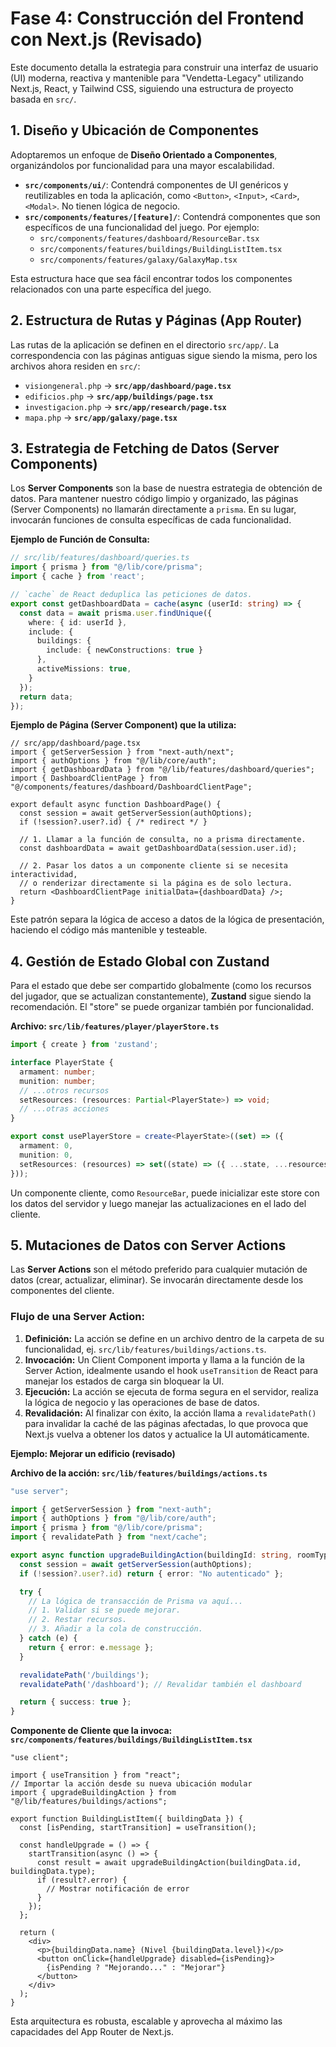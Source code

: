# Fase 4: Construcción del Frontend con Next.js (Revisado)

Este documento detalla la estrategia para construir una interfaz de usuario (UI) moderna, reactiva y mantenible para "Vendetta-Legacy" utilizando Next.js, React, y Tailwind CSS, siguiendo una estructura de proyecto basada en `src/`.

## 1. Diseño y Ubicación de Componentes

Adoptaremos un enfoque de **Diseño Orientado a Componentes**, organizándolos por funcionalidad para una mayor escalabilidad.

-   **`src/components/ui/`**: Contendrá componentes de UI genéricos y reutilizables en toda la aplicación, como `<Button>`, `<Input>`, `<Card>`, `<Modal>`. No tienen lógica de negocio.
-   **`src/components/features/[feature]/`**: Contendrá componentes que son específicos de una funcionalidad del juego. Por ejemplo:
    -   `src/components/features/dashboard/ResourceBar.tsx`
    -   `src/components/features/buildings/BuildingListItem.tsx`
    -   `src/components/features/galaxy/GalaxyMap.tsx`

Esta estructura hace que sea fácil encontrar todos los componentes relacionados con una parte específica del juego.

## 2. Estructura de Rutas y Páginas (App Router)

Las rutas de la aplicación se definen en el directorio `src/app/`. La correspondencia con las páginas antiguas sigue siendo la misma, pero los archivos ahora residen en `src/`:

-   `visiongeneral.php` -> **`src/app/dashboard/page.tsx`**
-   `edificios.php` -> **`src/app/buildings/page.tsx`**
-   `investigacion.php` -> **`src/app/research/page.tsx`**
-   `mapa.php` -> **`src/app/galaxy/page.tsx`**

## 3. Estrategia de Fetching de Datos (Server Components)

Los **Server Components** son la base de nuestra estrategia de obtención de datos. Para mantener nuestro código limpio y organizado, las páginas (Server Components) no llamarán directamente a `prisma`. En su lugar, invocarán funciones de consulta específicas de cada funcionalidad.

**Ejemplo de Función de Consulta:**

```typescript
// src/lib/features/dashboard/queries.ts
import { prisma } from "@/lib/core/prisma";
import { cache } from 'react';

// `cache` de React deduplica las peticiones de datos.
export const getDashboardData = cache(async (userId: string) => {
  const data = await prisma.user.findUnique({
    where: { id: userId },
    include: {
      buildings: {
        include: { newConstructions: true }
      },
      activeMissions: true,
    }
  });
  return data;
});
```

**Ejemplo de Página (Server Component) que la utiliza:**

```tsx
// src/app/dashboard/page.tsx
import { getServerSession } from "next-auth/next";
import { authOptions } from "@/lib/core/auth";
import { getDashboardData } from "@/lib/features/dashboard/queries";
import { DashboardClientPage } from "@/components/features/dashboard/DashboardClientPage";

export default async function DashboardPage() {
  const session = await getServerSession(authOptions);
  if (!session?.user?.id) { /* redirect */ }

  // 1. Llamar a la función de consulta, no a prisma directamente.
  const dashboardData = await getDashboardData(session.user.id);

  // 2. Pasar los datos a un componente cliente si se necesita interactividad,
  // o renderizar directamente si la página es de solo lectura.
  return <DashboardClientPage initialData={dashboardData} />;
}
```
Este patrón separa la lógica de acceso a datos de la lógica de presentación, haciendo el código más mantenible y testeable.

## 4. Gestión de Estado Global con Zustand

Para el estado que debe ser compartido globalmente (como los recursos del jugador, que se actualizan constantemente), **Zustand** sigue siendo la recomendación. El "store" se puede organizar también por funcionalidad.

**Archivo: `src/lib/features/player/playerStore.ts`**
```typescript
import { create } from 'zustand';

interface PlayerState {
  armament: number;
  munition: number;
  // ...otros recursos
  setResources: (resources: Partial<PlayerState>) => void;
  // ...otras acciones
}

export const usePlayerStore = create<PlayerState>((set) => ({
  armament: 0,
  munition: 0,
  setResources: (resources) => set((state) => ({ ...state, ...resources })),
}));
```
Un componente cliente, como `ResourceBar`, puede inicializar este store con los datos del servidor y luego manejar las actualizaciones en el lado del cliente.

## 5. Mutaciones de Datos con Server Actions

Las **Server Actions** son el método preferido para cualquier mutación de datos (crear, actualizar, eliminar). Se invocarán directamente desde los componentes del cliente.

### Flujo de una Server Action:
1.  **Definición:** La acción se define en un archivo dentro de la carpeta de su funcionalidad, ej. `src/lib/features/buildings/actions.ts`.
2.  **Invocación:** Un Client Component importa y llama a la función de la Server Action, idealmente usando el hook `useTransition` de React para manejar los estados de carga sin bloquear la UI.
3.  **Ejecución:** La acción se ejecuta de forma segura en el servidor, realiza la lógica de negocio y las operaciones de base de datos.
4.  **Revalidación:** Al finalizar con éxito, la acción llama a `revalidatePath()` para invalidar la caché de las páginas afectadas, lo que provoca que Next.js vuelva a obtener los datos y actualice la UI automáticamente.

**Ejemplo: Mejorar un edificio (revisado)**

**Archivo de la acción: `src/lib/features/buildings/actions.ts`**
```typescript
"use server";

import { getServerSession } from "next-auth";
import { authOptions } from "@/lib/core/auth";
import { prisma } from "@/lib/core/prisma";
import { revalidatePath } from "next/cache";

export async function upgradeBuildingAction(buildingId: string, roomType: string) {
  const session = await getServerSession(authOptions);
  if (!session?.user?.id) return { error: "No autenticado" };

  try {
    // La lógica de transacción de Prisma va aquí...
    // 1. Validar si se puede mejorar.
    // 2. Restar recursos.
    // 3. Añadir a la cola de construcción.
  } catch (e) {
    return { error: e.message };
  }

  revalidatePath('/buildings');
  revalidatePath('/dashboard'); // Revalidar también el dashboard

  return { success: true };
}
```

**Componente de Cliente que la invoca: `src/components/features/buildings/BuildingListItem.tsx`**
```tsx
"use client";

import { useTransition } from "react";
// Importar la acción desde su nueva ubicación modular
import { upgradeBuildingAction } from "@/lib/features/buildings/actions";

export function BuildingListItem({ buildingData }) {
  const [isPending, startTransition] = useTransition();

  const handleUpgrade = () => {
    startTransition(async () => {
      const result = await upgradeBuildingAction(buildingData.id, buildingData.type);
      if (result?.error) {
        // Mostrar notificación de error
      }
    });
  };

  return (
    <div>
      <p>{buildingData.name} (Nivel {buildingData.level})</p>
      <button onClick={handleUpgrade} disabled={isPending}>
        {isPending ? "Mejorando..." : "Mejorar"}
      </button>
    </div>
  );
}
```
Esta arquitectura es robusta, escalable y aprovecha al máximo las capacidades del App Router de Next.js.
